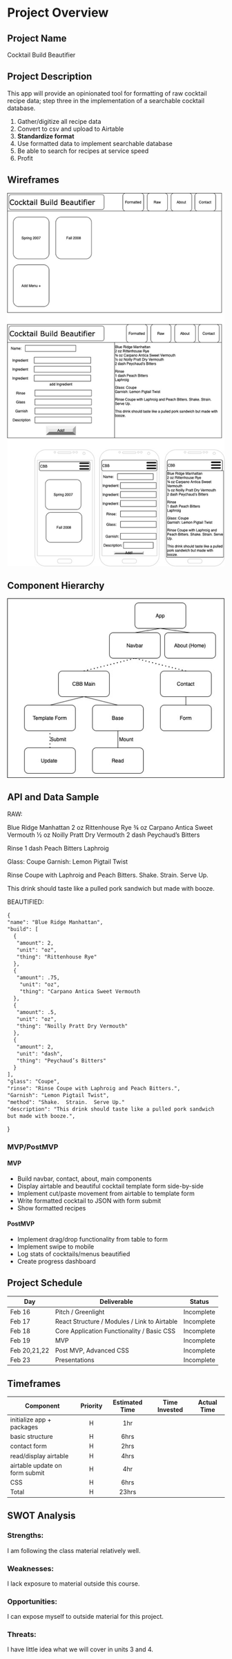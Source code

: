 # Project Overview

## Project Name

Cocktail Build Beautifier

## Project Description

This app will provide an opinionated tool for formatting of raw cocktail recipe data; step three in the implementation of a searchable cocktail database.

1. Gather/digitize all recipe data
2. Convert to csv and upload to Airtable 
3. __Standardize format__  
4. Use formatted data to implement searchable database
5. Be able to search for recipes at service speed
6. Profit


## Wireframes

![Wireframes](https://github.com/patraydev/build-beautifier/blob/main/p2wireframe.jpg)

## Component Hierarchy

![Component Hierarchy](https://github.com/patraydev/build-beautifier/blob/main/p2cd.jpg)

## API and Data Sample

RAW:

Blue Ridge Manhattan
2 oz	Rittenhouse Rye
¾ oz	Carpano Antica Sweet Vermouth
½ oz	Noilly Pratt Dry Vermouth
2 dash	Peychaud’s Bitters

Rinse
1 dash	Peach Bitters
Laphroig

Glass:		Coupe
Garnish:	Lemon Pigtail Twist

Rinse Coupe with Laphroig and Peach Bitters.  Shake.  Strain.  Serve Up.

This drink should taste like a pulled pork sandwich but made with booze.

BEAUTIFIED:

    {
    "name": "Blue Ridge Manhattan",
    "build": [
      {
       "amount": 2,
       "unit": "oz",
       "thing": "Rittenhouse Rye"
      },
      {
       "amount": .75,
        "unit": "oz",
        "thing": "Carpano Antica Sweet Vermouth
      },
      {
       "amount": .5,
       "unit": "oz",
       "thing": "Noilly Pratt Dry Vermouth"
      },
      {
       "amount": 2,
       "unit": "dash",
       "thing": "Peychaud’s Bitters"
      }
    ],
    "glass": "Coupe",
    "rinse": "Rinse Coupe with Laphroig and Peach Bitters.",
    "Garnish": "Lemon Pigtail Twist",
    "method": "Shake.  Strain.  Serve Up."
    "description": "This drink should taste like a pulled pork sandwich but made with booze.",
  }


### MVP/PostMVP

#### MVP 

- Build navbar, contact, about, main components
- Display airtable and beautiful cocktail template form side-by-side
- Implement cut/paste movement from airtable to template form
- Write formatted cocktail to JSON with form submit
- Show formatted recipes 

#### PostMVP  

- Implement drag/drop functionality from table to form
- Implement swipe to mobile
- Log stats of cocktails/menus beautified
- Create progress dashboard 

## Project Schedule


|  Day | Deliverable | Status
|---|---| ---|
|Feb 16| Pitch / Greenlight | Incomplete
|Feb 17| React Structure / Modules / Link to Airtable | Incomplete
|Feb 18| Core Application Functionality / Basic CSS | Incomplete
|Feb 19| MVP | Incomplete
|Feb 20,21,22| Post MVP, Advanced CSS  | Incomplete
|Feb 23| Presentations | Incomplete

## Timeframes


| Component | Priority | Estimated Time | Time Invested | Actual Time |
| --- | :---: |  :---: | :---: | :---: |
| initialize app + packages | H | 1hr|  |  |
| basic structure  | H | 6hrs|  |  |
| contact form | H | 2hrs|  |  |
| read/display airtable | H | 4hrs|  |  |
| airtable update on form submit | H | 4hr|  |  |
| CSS | H | 6hrs|  |  |
| Total | H | 23hrs|  |  |

## SWOT Analysis

### Strengths:
I am following the class material relatively well.

### Weaknesses:
I lack exposure to material outside this course.

### Opportunities:
I can expose myself to outside material for this project.

### Threats:
I have little idea what we will cover in units 3 and 4.

